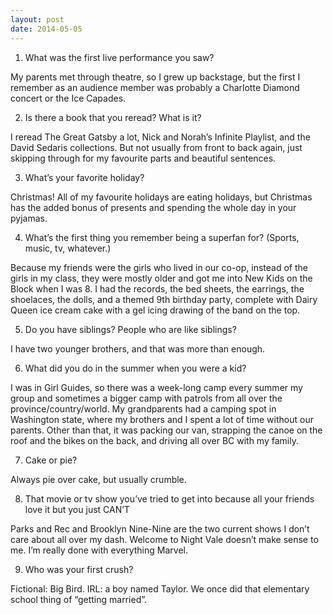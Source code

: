 ```yaml
---
layout: post
date: 2014-05-05
---
```


1. What was the first live performance you saw?

My parents met through theatre, so I grew up backstage, but the first I remember as an audience member was probably a Charlotte Diamond concert or the Ice Capades.

2. Is there a book that you reread? What is it?

I reread The Great Gatsby a lot, Nick and Norah’s Infinite Playlist, and the David Sedaris collections. But not usually from front to back again, just skipping through for my favourite parts and beautiful sentences.

3. What’s your favorite holiday?

Christmas! All of my favourite holidays are eating holidays, but Christmas has the added bonus of presents and spending the whole day in your pyjamas.

4. What’s the first thing you remember being a superfan for? (Sports, music, tv, whatever.)

Because my friends were the girls who lived in our co-op, instead of the girls in my class, they were mostly older and got me into New Kids on the Block when I was 8. I had the records, the bed sheets, the earrings, the shoelaces, the dolls, and a themed 9th birthday party, complete with Dairy Queen ice cream cake with a gel icing drawing of the band on the top.

5. Do you have siblings? People who are like siblings?

I have two younger brothers, and that was more than enough.

6. What did you do in the summer when you were a kid?

I was in Girl Guides, so there was a week-long camp every summer my group and sometimes a bigger camp with patrols from all over the province/country/world. My grandparents had a camping spot in Washington state, where my brothers and I spent a lot of time without our parents. Other than that, it was packing our van, strapping the canoe on the roof and the bikes on the back, and driving all over BC with my family.

7. Cake or pie?

Always pie over cake, but usually crumble.

8. That movie or tv show you’ve tried to get into because all your friends love it but you just CAN’T

Parks and Rec and Brooklyn Nine-Nine are the two current shows I don’t care about all over my dash. Welcome to Night Vale doesn’t make sense to me. I’m really done with everything Marvel.

9. Who was your first crush?

Fictional: Big Bird. IRL: a boy named Taylor. We once did that elementary school thing of “getting married”.
